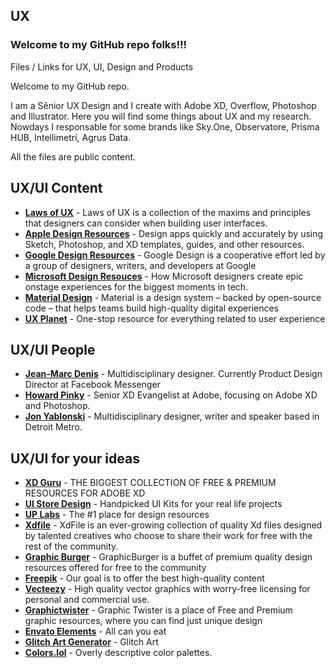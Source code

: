 ## UX

### Welcome to my GitHub repo folks!!!

Files / Links for UX, UI, Design and Products

Welcome to my GitHub repo.

I am a Sênior UX Design and I create with Adobe XD, Overflow, Photoshop and Illustrator. Here you will find some things about UX and my research. Nowdays I responsable for some brands like Sky.One, Observatore, Prisma HUB, Intellimetri, Agrus Data. 

All the files are public content.

## UX/UI Content

- **[Laws of UX](https://lawsofux.com)** - Laws of UX is a collection of the maxims and principles that designers can consider when building user interfaces.
- **[Apple Design Resources](https://developer.apple.com/design/resources/)** - Design apps quickly and accurately by using Sketch, Photoshop, and XD templates, guides, and other resources.
- **[Google Design Resources](https://design.google)** - Google Design is a cooperative effort led by a group of designers, writers, and developers at Google
- **[Microsoft Design Resouces](https://www.microsoft.com/design/)** - How Microsoft designers create epic onstage experiences for the biggest moments in tech.
- **[Material Design](https://material.io)** - Material is a design system – backed by open-source code – that helps teams build high-quality digital experiences
- **[UX Planet](https://uxplanet.org)** - One-stop resource for everything related to user experience

## UX/UI People

- **[Jean-Marc Denis](http://jmd.im)** - Multidisciplinary designer. Currently Product Design Director at Facebook Messenger
- **[Howard Pinky](https://letsxd.com/)** - Senior XD Evangelist at Adobe, focusing on Adobe XD and Photoshop.
- **[Jon Yablonski](https://jonyablonski.com)** - Multidisciplinary designer, writer and speaker based in Detroit Metro.

## UX/UI for your ideas

- **[XD Guru](https://www.xdguru.com)** - THE BIGGEST COLLECTION OF FREE & PREMIUM RESOURCES FOR ADOBE XD
- **[UI Store Design](https://www.uistore.design)** - Handpicked UI Kits for your real life projects
- **[UP Labs](https://www.uplabs.com)** - The #1 place for design resources
- **[Xdfile](https://xdfile.com)** - XdFile is an ever-growing collection of quality Xd files designed by talented creatives who choose to share their work for free with the rest of the community.
- **[Graphic Burger](https://graphicburger.com/ui-kits/)** - GraphicBurger is a buffet of premium quality design resources offered for free to the community
- **[Freepik](https://www.freepik.com)** - Our goal is to offer the best high-quality content
- **[Vecteezy](https://www.vecteezy.com)** - High quality vector graphics with worry-free licensing for personal and commercial use.
- **[Graphictwister](https://graphictwister.com)** - Graphic Twister is a place of Free and Premium graphic resources, where you can find  just unique design
- **[Envato Elements](https://elements.envato.com)** - All can you eat
- **[Glitch Art Generator](https://glitchart.io)** - Glitch Art
- **[Colors.lol](colors.lol)** - Overly descriptive color palettes.




